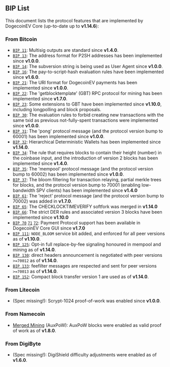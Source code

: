 BIP List
---------

This document lists the protocol features that are implemented by DogecoinEV Core
(up-to-date up to **v1.14.6**):

### From Bitcoin

* [`BIP 11`](https://github.com/bitcoin/bips/blob/master/bip-0011.mediawiki): Multisig outputs are standard since **v1.4.0**.
* [`BIP 13`](https://github.com/bitcoin/bips/blob/master/bip-0013.mediawiki): The address format for P2SH addresses has been implemented since **v1.0.0**.
* [`BIP 14`](https://github.com/bitcoin/bips/blob/master/bip-0014.mediawiki): The subversion string is being used as User Agent since **v1.0.0**.
* [`BIP 16`](https://github.com/bitcoin/bips/blob/master/bip-0016.mediawiki): The pay-to-script-hash evaluation rules have been implemented since **v1.6.0**.
* [`BIP 21`](https://github.com/bitcoin/bips/blob/master/bip-0021.mediawiki): The URI format for DogecoinEV payments has been implemented since **v1.0.0**.
* [`BIP 22`](https://github.com/bitcoin/bips/blob/master/bip-0022.mediawiki): The 'getblocktemplate' (GBT) RPC protocol for mining has been implemented since **v1.7.0**.
* [`BIP 23`](https://github.com/bitcoin/bips/blob/master/bip-0023.mediawiki): Some extensions to GBT have been implemented since **v1.10.0**, including longpolling and block proposals.
* [`BIP 30`](https://github.com/bitcoin/bips/blob/master/bip-0030.mediawiki): The evaluation rules to forbid creating new transactions with the same txid as previous not-fully-spent transactions were implemented since **v1.0.0**.
* [`BIP 31`](https://github.com/bitcoin/bips/blob/master/bip-0031.mediawiki): The 'pong' protocol message (and the protocol version bump to 60001) has been implemented since **v1.0.0**.
* [`BIP 32`](https://github.com/bitcoin/bips/blob/master/bip-0032.mediawiki): Hierarchical Deterministic Wallets has been implemented since **v1.14.0**.
* [`BIP 34`](https://github.com/bitcoin/bips/blob/master/bip-0034.mediawiki): The rule that requires blocks to contain their height (number) in the coinbase input, and the introduction of version 2 blocks has been implemented since **v1.4.0**.
* [`BIP 35`](https://github.com/bitcoin/bips/blob/master/bip-0035.mediawiki): The 'mempool' protocol message (and the protocol version bump to 60002) has been implemented since **v1.0.0**.
* [`BIP 37`](https://github.com/bitcoin/bips/blob/master/bip-0037.mediawiki): The bloom filtering for transaction relaying, partial merkle trees for blocks, and the protocol version bump to 70001 (enabling low-bandwidth SPV clients) has been implemented since **v1.4.0**
* [`BIP 61`](https://github.com/bitcoin/bips/blob/master/bip-0061.mediawiki): The 'reject' protocol message (and the protocol version bump to 70002) was added in **v1.7.0**.
* [`BIP 65`](https://github.com/bitcoin/bips/blob/master/bip-0065.mediawiki): The CHECKLOCKTIMEVERIFY softfork was merged in **v1.14.0**
* [`BIP 66`](https://github.com/bitcoin/bips/blob/master/bip-0066.mediawiki): The strict DER rules and associated version 3 blocks have been implemented since **v1.10.0**
* [`BIP 70`](https://github.com/bitcoin/bips/blob/master/bip-0070.mediawiki) [`71`](https://github.com/bitcoin/bips/blob/master/bip-0071.mediawiki) [`72`](https://github.com/bitcoin/bips/blob/master/bip-0072.mediawiki): Payment Protocol support has been available in DogecoinEV Core GUI since **v1.7.0**
* [`BIP 111`](https://github.com/bitcoin/bips/blob/master/bip-0111.mediawiki): `NODE_BLOOM` service bit added, and enforced for all peer versions as of **v1.10.0**.
* [`BIP 125`](https://github.com/bitcoin/bips/blob/master/bip-0125.mediawiki): Opt-in full replace-by-fee signaling honoured in mempool and mining as of **v1.14.0**.
* [`BIP 130`](https://github.com/bitcoin/bips/blob/master/bip-0130.mediawiki): direct headers announcement is negotiated with peer versions `>=70012` as of **v1.14.0**.
* [`BIP 133`](https://github.com/bitcoin/bips/blob/master/bip-0133.mediawiki): feefilter messages are respected and sent for peer versions `>=70013` as of **v1.14.0**.
* [`BIP 152`](https://github.com/bitcoin/bips/blob/master/bip-0152.mediawiki): Compact block transfer version 1 are used as of **v1.14.0**.

### From Litecoin

* (Spec missing!): Scrypt-1024 proof-of-work was enabled since **v1.0.0**.

### From Namecoin

* [Merged Mining](https://en.bitcoin.it/wiki/Merged_mining_specification) (AuxPoW): AuxPoW blocks were enabled as valid proof of work as of **v1.8.0**.

### From DigiByte

* (Spec missing!): DigiShield difficulty adjustments were enabled as of **v1.6.0**.
